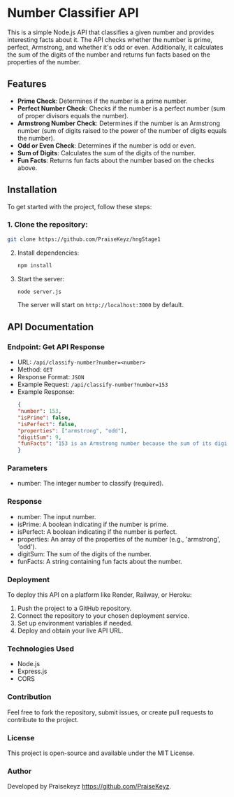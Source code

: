 # Number Classifier API

This is a simple Node.js API that classifies a given number and provides interesting facts about it. The API checks whether the number is prime, perfect, Armstrong, and whether it's odd or even. Additionally, it calculates the sum of the digits of the number and returns fun facts based on the properties of the number.

## Features

- **Prime Check**: Determines if the number is a prime number.
- **Perfect Number Check**: Checks if the number is a perfect number (sum of proper divisors equals the number).
- **Armstrong Number Check**: Determines if the number is an Armstrong number (sum of digits raised to the power of the number of digits equals the number).
- **Odd or Even Check**: Determines if the number is odd or even.
- **Sum of Digits**: Calculates the sum of the digits of the number.
- **Fun Facts**: Returns fun facts about the number based on the checks above.

## Installation

To get started with the project, follow these steps:

### 1. Clone the repository:

```bash
git clone https://github.com/PraiseKeyz/hngStage1
```

2. Install dependencies:
   ```sh
   npm install
   ```
3. Start the server:
   ```sh
   node server.js
   ```
   The server will start on `http://localhost:3000` by default.

## API Documentation

### Endpoint: Get API Response
- URL: `/api/classify-number?number=<number>`
- Method: `GET`
- Response Format: `JSON`
- Example Request: `/api/classify-number?number=153`
- Example Response:
  ```json
  {
  "number": 153,
  "isPrime": false,
  "isPerfect": false,
  "properties": ["armstrong", "odd"],
  "digitSum": 9,
  "funFacts": "153 is an Armstrong number because the sum of its digits raised to the power of 3 equals 153. 153 is an odd number."
  }
  ```
### Parameters
- number: The integer number to classify (required).

###  Response
- number: The input number.
- isPrime: A boolean indicating if the number is prime.
- isPerfect: A boolean indicating if the number is perfect.
- properties: An array of the properties of the number (e.g., 'armstrong', 'odd').
- digitSum: The sum of the digits of the number.
- funFacts: A string containing fun facts about the number.

### Deployment

To deploy this API on a platform like Render, Railway, or Heroku:
1. Push the project to a GitHub repository.
2. Connect the repository to your chosen deployment service.
3. Set up environment variables if needed.
4. Deploy and obtain your live API URL.

### Technologies Used
- Node.js
- Express.js
- CORS

### Contribution
Feel free to fork the repository, submit issues, or create pull requests to contribute to the project.

### License
This project is open-source and available under the MIT License.

### Author
Developed by Praisekeyz https://github.com/PraiseKeyz.

